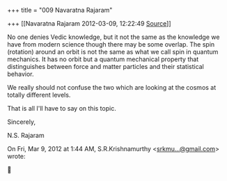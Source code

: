 +++
title = "009 Navaratna Rajaram"

+++
[[Navaratna Rajaram	2012-03-09, 12:22:49 [Source](https://groups.google.com/g/bvparishat/c/bXewHV8lccI)]]





 No one denies Vedic knowledge, but it not the same as the knowledge we have from modern science though there may be some overlap. The spin (rotation) around an orbit is not the same as what we call spin in quantum mechanics. It has no orbit but a quantum mechanical property that distinguishes between force and matter particles and their statistical behavior.



 We really should not confuse the two which are looking at the cosmos at totally different levels.



That is all I'll have to say on this topic.



Sincerely,

N.S. Rajaram  
  

On Fri, Mar 9, 2012 at 1:44 AM, S.R.Krishnamurthy \<[srkmu...@gmail.com]()\> wrote:  



